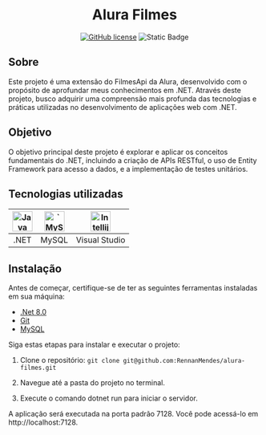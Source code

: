 <div align="center">    
    <h1>Alura Filmes</h1>

[![GitHub license](https://img.shields.io/github/license/RennanMendes/alura-filmes.svg)](https://github.com/RennanMendes/alura-filmes/blob/main/LICENSE)
![Static Badge](https://img.shields.io/badge/status-in_progress-brightgreen)
</div>

##  Sobre

Este projeto é uma extensão do FilmesApi da Alura, desenvolvido com o propósito de aprofundar meus conhecimentos em .NET. Através deste projeto, busco adquirir uma compreensão mais profunda das tecnologias e práticas utilizadas no desenvolvimento de aplicações web com .NET.

##  Objetivo

O objetivo principal deste projeto é explorar e aplicar os conceitos fundamentais do .NET, incluindo a criação de APIs RESTful, o uso de Entity Framework para acesso a dados, e a implementação de testes unitários.

## Tecnologias utilizadas

| <img src="https://cdn.jsdelivr.net/gh/devicons/devicon/icons/dot-net/dot-net-original.svg" alt="Java Icon" width="40" height="40" /> | <img src="https://cdn.jsdelivr.net/gh/devicons/devicon/icons/mysql/mysql-original-wordmark.svg" alt="`MySQL` Icon" width="40" height="40" /> | <img src="https://cdn.jsdelivr.net/gh/devicons/devicon/icons/visualstudio/visualstudio-original.svg" alt="Intellij Icon" width="40" height="40" /> |
| :--: |  :--: | :--: |
| .NET | MySQL | Visual Studio |

## Instalação

Antes de começar, certifique-se de ter as seguintes ferramentas instaladas em sua máquina:

- [.Net 8.0](https://dotnet.microsoft.com/pt-br/download)
- [Git](https://git-scm.com/)
- [MySQL](https://www.mysql.com)

Siga estas etapas para instalar e executar o projeto:
1. Clone o repositório: `git clone git@github.com:RennanMendes/alura-filmes.git`

2. Navegue até a pasta do projeto no terminal.

3. Execute o comando dotnet run para iniciar o servidor.

A aplicação será executada na porta padrão 7128. Você pode acessá-lo em http://localhost:7128.